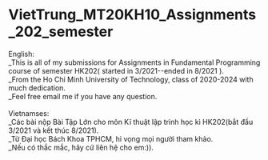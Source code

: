 # VietTrung_MT20KH10_Assignments_202_semester
English:
<br/>
_This is all of my submissions for Assignments in Fundamental Programming course of semester HK202( started in 3/2021--ended in 8/2021 ). <br/>
_From the Ho Chi Minh University of Technology, class of 2020-2024 with much dedication.<br/>
_Feel free email me if you have any question.<br/>
<br/>
Vietnamses:
<br/>
_Các bài nộp Bài Tập Lớn cho môn Kĩ thuật lập trình học kì HK202(bắt đầu 3/2021 và kết thúc 8/2021).<br/>
_Từ Đại học Bách Khoa TPHCM, hi vọng mọi người tham khảo.<br/>
_Nếu có thắc mắc, hãy cứ liên hệ cho em:)).<br/>
